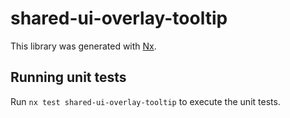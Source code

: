 # shared-ui-overlay-tooltip

This library was generated with [Nx](https://nx.dev).

## Running unit tests

Run `nx test shared-ui-overlay-tooltip` to execute the unit tests.
